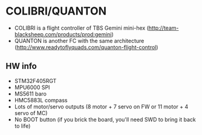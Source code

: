 # COLIBRI/QUANTON

* COLIBRI is a flight controller of TBS Gemini mini-hex (http://team-blacksheep.com/products/prod:gemini)
* QUANTON is another FC with the same architecture (http://www.readytoflyquads.com/quanton-flight-control)

## HW info

* STM32F405RGT
* MPU6000 SPI
* MS5611 baro
* HMC5883L compass
* Lots of motor/servo outputs (8 motor + 7 servo on FW or 11 motor + 4 servo of MC)
* No BOOT button (if you brick the board, you'll need SWD to bring it back to life)
